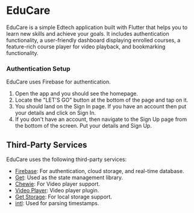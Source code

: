 # EduCare

EduCare is a simple Edtech application built with Flutter that helps you to learn new skills and achieve your goals. It includes authentication functionality, a user-friendly dashboard displaying enrolled courses, a feature-rich course player for video playback, and bookmarking functionality.

### Authentication Setup

EduCare uses Firebase for authentication. 

1. Open the app and you should see the homepage.
2. Locate the "LET'S GO" button at the bottom of the page and tap on it.
3. You should land on the Sign In page. If you have an account then put your details and click on Sign In.
4. If you don't have an account, then navigate to the Sign Up page from the bottom of the screen. Put your details and Sign Up.

## Third-Party Services

EduCare uses the following third-party services:

- [Firebase](https://firebase.google.com/): For authentication, cloud storage, and real-time database.
- [Get](https://pub.dev/packages/get): Used as the state management library.
- [Chewie](https://pub.dev/packages/chewie): For Video player support.
- [Video Player](https://pub.dev/packages/video_player): Video player plugin.
- [Get Storage](https://pub.dev/packages/get_storage): For local storage support.
- [intl](https://pub.dev/packages/intl): Used for parsing timestamps.
